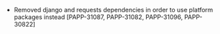 * Removed django and requests dependencies in order to use platform packages instead [PAPP-31087, PAPP-31082, PAPP-31096, PAPP-30822]